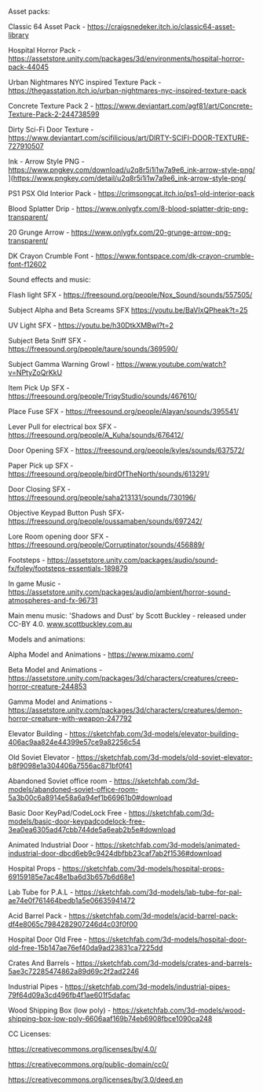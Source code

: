 Asset packs:


Classic 64 Asset Pack - https://craigsnedeker.itch.io/classic64-asset-library

Hospital Horror Pack - https://assetstore.unity.com/packages/3d/environments/hospital-horror-pack-44045

Urban Nightmares NYC inspired Texture Pack - https://thegasstation.itch.io/urban-nightmares-nyc-inspired-texture-pack

Concrete Texture Pack 2 - https://www.deviantart.com/agf81/art/Concrete-Texture-Pack-2-244738599

Dirty Sci-Fi Door Texture - https://www.deviantart.com/scifilicious/art/DIRTY-SCIFI-DOOR-TEXTURE-727910507

Ink - Arrow Style PNG - https://www.pngkey.com/download/u2q8r5i1i1w7a9e6_ink-arrow-style-png/ ](https://www.pngkey.com/detail/u2q8r5i1i1w7a9e6_ink-arrow-style-png/

PS1 PSX Old Interior Pack - https://crimsongcat.itch.io/ps1-old-interior-pack 

Blood Splatter Drip - https://www.onlygfx.com/8-blood-splatter-drip-png-transparent/ 

20 Grunge Arrow - https://www.onlygfx.com/20-grunge-arrow-png-transparent/ 

DK Crayon Crumble Font - https://www.fontspace.com/dk-crayon-crumble-font-f12602


Sound effects and music:


Flash light SFX - https://freesound.org/people/Nox_Sound/sounds/557505/

Subject Alpha and Beta Screams SFX https://youtu.be/BaVIxQPheak?t=25

UV Light SFX - https://youtu.be/h30DtkXMBwI?t=2

Subject Beta Sniff SFX - https://freesound.org/people/taure/sounds/369590/

Subject Gamma Warning Growl - https://www.youtube.com/watch?v=NPtyZoQrKkU

Item Pick Up SFX - https://freesound.org/people/TriqyStudio/sounds/467610/

Place Fuse SFX - https://freesound.org/people/Alayan/sounds/395541/

Lever Pull for electrical box SFX - https://freesound.org/people/A_Kuha/sounds/676412/

Door Opening SFX - https://freesound.org/people/kyles/sounds/637572/

Paper Pick up SFX - https://freesound.org/people/birdOfTheNorth/sounds/613291/

Door Closing SFX - https://freesound.org/people/saha213131/sounds/730196/

Objective Keypad Button Push SFX- https://freesound.org/people/oussamaben/sounds/697242/

Lore Room opening door SFX - https://freesound.org/people/Corruptinator/sounds/456889/

Footsteps - https://assetstore.unity.com/packages/audio/sound-fx/foley/footsteps-essentials-189879

In game Music - https://assetstore.unity.com/packages/audio/ambient/horror-sound-atmospheres-and-fx-96731

Main menu music: 'Shadows and Dust' by Scott Buckley - released under CC-BY 4.0. www.scottbuckley.com.au


Models and animations:


Alpha Model and Animations - https://www.mixamo.com/

Beta Model and Animations - https://assetstore.unity.com/packages/3d/characters/creatures/creep-horror-creature-244853

Gamma Model and Animations - https://assetstore.unity.com/packages/3d/characters/creatures/demon-horror-creature-with-weapon-247792

Elevator Building - https://sketchfab.com/3d-models/elevator-building-406ac9aa824e44399e57ce9a82256c54

Old Soviet Elevator - https://sketchfab.com/3d-models/old-soviet-elevator-b8f9098e1a304406a7556ac871bf0f41 

Abandoned Soviet office room - https://sketchfab.com/3d-models/abandoned-soviet-office-room-5a3b00c6a8914e58a6a94ef1b66961b0#download 

Basic Door KeyPad/CodeLock Free - https://sketchfab.com/3d-models/basic-door-keypadcodelock-free-3ea0ea6305ad47cbb744de5a6eab2b5e#download

Animated Industrial Door - https://sketchfab.com/3d-models/animated-industrial-door-dbcd6eb9c9424dbfbb23caf7ab2f1536#download 

Hospital Props - https://sketchfab.com/3d-models/hospital-props-69159185e7ac48e1ba6d3b657b6d68e1 

Lab Tube for P.A.L - https://sketchfab.com/3d-models/lab-tube-for-pal-ae74e0f761464bedb1a5e06635941472 

Acid Barrel Pack - https://sketchfab.com/3d-models/acid-barrel-pack-df4e8065c7984282907246d4c03f0f00 

Hospital Door Old Free - https://sketchfab.com/3d-models/hospital-door-old-free-15b147ae76ef40da9ad23831ca7225dd 

Crates And Barrels - https://sketchfab.com/3d-models/crates-and-barrels-5ae3c72285474862a89d69c2f2ad2246 

Industrial Pipes - https://sketchfab.com/3d-models/industrial-pipes-79f64d09a3cd496fb4f1ae601f5dafac

Wood Shipping Box (low poly) - https://sketchfab.com/3d-models/wood-shipping-box-low-poly-6606aaf169b74eb6908fbce1090ca248


CC Licenses:


https://creativecommons.org/licenses/by/4.0/

https://creativecommons.org/public-domain/cc0/

https://creativecommons.org/licenses/by/3.0/deed.en
